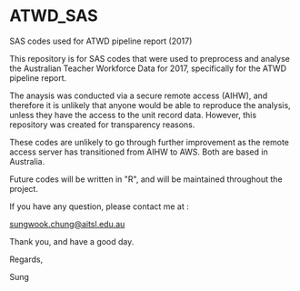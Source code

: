 # ATWD_SAS
SAS codes used for ATWD pipeline report (2017)

This repository is for SAS codes that were used to preprocess and analyse the Australian Teacher Workforce Data for 2017, 
specifically for the ATWD pipeline report.

The anaysis was conducted via a secure remote access (AIHW), and therefore it is unlikely that anyone would be able to reproduce the analysis, 
unless they have the access to the unit record data. However, this repository was created for transparency reasons.

These codes are unlikely to go through further improvement as the remote access server has transitioned from AIHW to AWS.
Both are based in Australia.

Future codes will be written in "R", and will be maintained throughout the project.

If you have any question, please contact me at : 

sungwook.chung@aitsl.edu.au

Thank you, and have a good day.

Regards,

Sung
